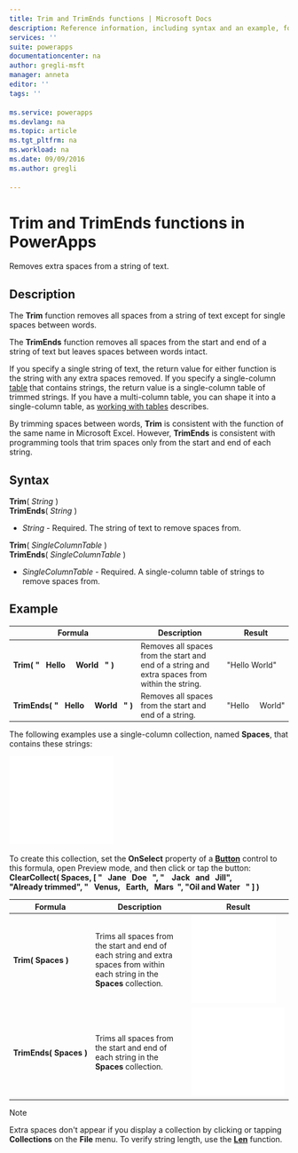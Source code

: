 ```yaml
---
title: Trim and TrimEnds functions | Microsoft Docs
description: Reference information, including syntax and an example, for the Trim and TrimEnds functions in PowerApps
services: ''
suite: powerapps
documentationcenter: na
author: gregli-msft
manager: anneta
editor: ''
tags: ''

ms.service: powerapps
ms.devlang: na
ms.topic: article
ms.tgt_pltfrm: na
ms.workload: na
ms.date: 09/09/2016
ms.author: gregli

---
```

# Trim and TrimEnds functions in PowerApps
Removes extra spaces from a string of text.

## Description
The **Trim** function removes all spaces from a string of text except for single spaces between words.  

The **TrimEnds** function removes all spaces from the start and end of a string of text but leaves spaces between words intact.

If you specify a single string of text, the return value for either function is the string with any extra spaces removed. If you specify a single-column [table](../working-with-tables.md) that contains strings, the return value is a single-column table of trimmed strings. If you have a multi-column table, you can shape it into a single-column table, as [working with tables](../working-with-tables.md) describes.

By trimming spaces between words, **Trim** is consistent with the function of the same name in Microsoft Excel. However, **TrimEnds** is consistent with programming tools that trim spaces only from the start and end of each string.

## Syntax
**Trim**( *String* )<br>**TrimEnds**( *String* )

* *String* - Required. The string of text to remove spaces from.

**Trim**( *SingleColumnTable* )<br>**TrimEnds**( *SingleColumnTable* )

* *SingleColumnTable* - Required. A single-column table of strings to remove spaces from.

## Example
| Formula | Description | Result |
| --- | --- | --- |
| **Trim(&nbsp;"&nbsp;&nbsp;&nbsp;Hello&nbsp;&nbsp;&nbsp;&nbsp;&nbsp;World&nbsp;&nbsp;&nbsp;"&nbsp;)** |Removes all spaces from the start and end of a string and extra spaces from within the string. |"Hello World" |
| **TrimEnds(&nbsp;"&nbsp;&nbsp;&nbsp;Hello&nbsp;&nbsp;&nbsp;&nbsp;&nbsp;World&nbsp;&nbsp;&nbsp;"&nbsp;)** |Removes all spaces from the start and end of a string. |"Hello&nbsp;&nbsp;&nbsp;&nbsp;&nbsp;World" |

The following examples use a single-column collection, named **Spaces**, that contains these strings:

![](media/function-trim/input-strings.png)

To create this collection, set the **OnSelect** property of a **[Button](../controls/control-button.md)** control to this formula, open Preview mode, and then click or tap the button:
<br>**ClearCollect( Spaces, [ "&nbsp;&nbsp;&nbsp;Jane&nbsp;&nbsp;&nbsp;Doe&nbsp;&nbsp;&nbsp;", "&nbsp;&nbsp;&nbsp;&nbsp;Jack&nbsp;&nbsp;&nbsp;and&nbsp;&nbsp;&nbsp;Jill", "Already&nbsp;trimmed", "&nbsp;&nbsp;&nbsp;Venus,&nbsp;&nbsp;&nbsp;Earth,&nbsp;&nbsp;&nbsp;Mars&nbsp;&nbsp;", "Oil&nbsp;and&nbsp;Water&nbsp;&nbsp;&nbsp;" ] )**

| Formula | Description | Result |
| --- | --- | --- |
| **Trim(&nbsp;Spaces&nbsp;)** |Trims all spaces from the start and end of each string and extra spaces from within each string in the **Spaces** collection. |<style> img { max-width: none } </style> ![](media/function-trim/output-trim.png) |
| **TrimEnds(&nbsp;Spaces&nbsp;)** |Trims all spaces from the start and end of each string in the **Spaces** collection. |<style> img { max-width: none } </style> ![](media/function-trim/output-trimends.png) |

> [!NOTE]
> Extra spaces don't appear if you display a collection by clicking or tapping **Collections** on the **File** menu. To verify string length, use the **[Len](function-len.md)** function.

